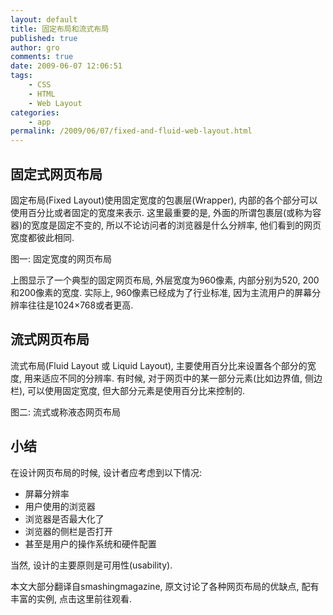 ```yaml
---
layout: default
title: 固定布局和流式布局
published: true
author: gro
comments: true
date: 2009-06-07 12:06:51
tags:
    - CSS
    - HTML
    - Web Layout
categories:
    - app
permalink: /2009/06/07/fixed-and-fluid-web-layout.html
---
```

## 固定式网页布局

固定布局(Fixed Layout)使用固定宽度的包裹层(Wrapper), 内部的各个部分可以使用百分比或者固定的宽度来表示. 这里最重要的是, 外面的所谓包裹层(或称为容器)的宽度是固定不变的, 所以不论访问者的浏览器是什么分辨率, 他们看到的网页宽度都彼此相同.




  图一: 固定宽度的网页布局


 

上图显示了一个典型的固定网页布局, 外层宽度为960像素, 内部分别为520, 200和200像素的宽度. 实际上, 960像素已经成为了行业标准, 因为主流用户的屏幕分辨率往往是1024&#215;768或者更高.

## 流式网页布局

流式布局(Fluid Layout 或 Liquid Layout), 主要使用百分比来设置各个部分的宽度, 用来适应不同的分辨率. 有时候, 对于网页中的某一部分元素(比如边界值, 侧边栏), 可以使用固定宽度, 但大部分元素是使用百分比来控制的.


  图二: 流式或称液态网页布局


 

## 小结

在设计网页布局的时候, 设计者应考虑到以下情况:

  * 屏幕分辨率 
  * 用户使用的浏览器 
  * 浏览器是否最大化了 
  * 浏览器的侧栏是否打开 
  * 甚至是用户的操作系统和硬件配置 

当然, 设计的主要原则是可用性(usability).

本文大部分翻译自smashingmagazine, 原文讨论了各种网页布局的优缺点, 配有丰富的实例, 点击这里前往观看.